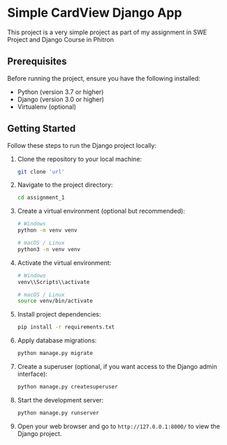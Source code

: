 # Simple CardView Django App

This project is a very simple project as part of my assignment in SWE Project and Django Course in Phitron

## Prerequisites

Before running the project, ensure you have the following installed:

- Python (version 3.7 or higher)
- Django (version 3.0 or higher)
- Virtualenv (optional)

## Getting Started

Follow these steps to run the Django project locally:

1. Clone the repository to your local machine:

   ```bash
   git clone 'url'
   ```

2. Navigate to the project directory:

   ```bash
   cd assignment_1
   ```

3. Create a virtual environment (optional but recommended):

   ```bash
   # Windows
   python -m venv venv
   
   # macOS / Linux
   python3 -m venv venv
   ```

4. Activate the virtual environment:

   ```bash
   # Windows
   venv\\Scripts\\activate
   
   # macOS / Linux
   source venv/bin/activate
   ```

5. Install project dependencies:

   ```bash
   pip install -r requirements.txt
   ```

6. Apply database migrations:

   ```bash
   python manage.py migrate
   ```

7. Create a superuser (optional, if you want access to the Django admin interface):

   ```bash
   python manage.py createsuperuser
   ```

8. Start the development server:

   ```bash
   python manage.py runserver
   ```

9. Open your web browser and go to `http://127.0.0.1:8000/` to view the Django project.

